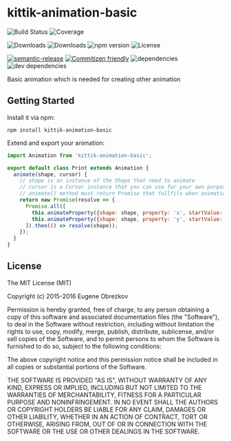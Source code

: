 # kittik-animation-basic

![Build Status](https://img.shields.io/travis/kittikjs/animation-basic.svg)
![Coverage](https://img.shields.io/coveralls/kittikjs/animation-basic.svg)

![Downloads](https://img.shields.io/npm/dm/kittik-animation-basic.svg)
![Downloads](https://img.shields.io/npm/dt/kittik-animation-basic.svg)
![npm version](https://img.shields.io/npm/v/kittik-animation-basic.svg)
![License](https://img.shields.io/npm/l/kittik-animation-basic.svg)

[![semantic-release](https://img.shields.io/badge/%20%20%F0%9F%93%A6%F0%9F%9A%80-semantic--release-e10079.svg)](https://github.com/semantic-release/semantic-release)
[![Commitizen friendly](https://img.shields.io/badge/commitizen-friendly-brightgreen.svg)](http://commitizen.github.io/cz-cli/)
![dependencies](https://img.shields.io/david/kittikjs/animation-basic.svg)
![dev dependencies](https://img.shields.io/david/dev/kittikjs/animation-basic.svg)

Basic animation which is needed for creating other animation

## Getting Started

Install it via npm:

```shell
npm install kittik-animation-basic
```

Extend and export your animation:

```javascript
import Animation from 'kittik-animation-basic';

export default class Print extends Animation {
  animate(shape, cursor) {
    // shape is an instance of the Shape that need to animate
    // cursor is a Cursor instance that you can use for your own purposes
    // animate() method must return Promise that fullfils when animation is done
    return new Promise(resolve => {
      Promise.all([
        this.animateProperty({shape: shape, property: 'x', startValue: 1, endValue: shape.getX()});
        this.animateProperty({shape: shape, property: 'y', startValue: 1, endValue: shape.getY()});
      ]).then(() => resolve(shape));
    });
  }
}
```

## License

The MIT License (MIT)

Copyright (c) 2015-2016 Eugene Obrezkov

Permission is hereby granted, free of charge, to any person obtaining a copy
of this software and associated documentation files (the "Software"), to deal
in the Software without restriction, including without limitation the rights
to use, copy, modify, merge, publish, distribute, sublicense, and/or sell
copies of the Software, and to permit persons to whom the Software is
furnished to do so, subject to the following conditions:

The above copyright notice and this permission notice shall be included in all
copies or substantial portions of the Software.

THE SOFTWARE IS PROVIDED "AS IS", WITHOUT WARRANTY OF ANY KIND, EXPRESS OR
IMPLIED, INCLUDING BUT NOT LIMITED TO THE WARRANTIES OF MERCHANTABILITY,
FITNESS FOR A PARTICULAR PURPOSE AND NONINFRINGEMENT. IN NO EVENT SHALL THE
AUTHORS OR COPYRIGHT HOLDERS BE LIABLE FOR ANY CLAIM, DAMAGES OR OTHER
LIABILITY, WHETHER IN AN ACTION OF CONTRACT, TORT OR OTHERWISE, ARISING FROM,
OUT OF OR IN CONNECTION WITH THE SOFTWARE OR THE USE OR OTHER DEALINGS IN THE
SOFTWARE.
